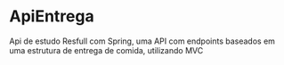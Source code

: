 # ApiEntrega
Api de estudo Resfull com Spring, uma API com endpoints baseados em uma estrutura de entrega de comida, utilizando MVC 
